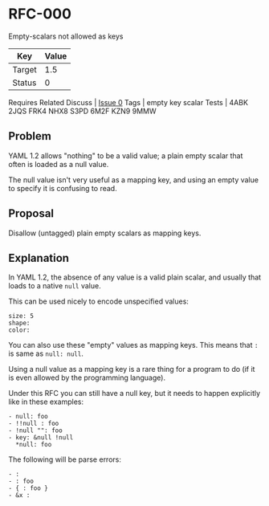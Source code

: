 RFC-000
=======

Empty-scalars not allowed as keys


Key | Value
-|-
Target | 1.5
Status | 0
Requires
Related
Discuss | [Issue 0](../../issues/0)
Tags | empty key scalar
Tests | 4ABK 2JQS FRK4 NHX8 S3PD 6M2F KZN9 9MMW


## Problem

YAML 1.2 allows "nothing" to be a valid value; a plain empty scalar that often is loaded as a null value.

The null value isn't very useful as a mapping key, and using an empty value to specify it is confusing to read.


## Proposal

Disallow (untagged) plain empty scalars as mapping keys.


## Explanation

In YAML 1.2, the absence of any value is a valid plain scalar, and usually that loads to a native `null` value.

This can be used nicely to encode unspecified values:
```
size: 5
shape:
color:
```

You can also use these "empty" values as mapping keys.
This means that `:` is same as `null: null`.

Using a null value as a mapping key is a rare thing for a program to do (if it is even allowed by the programming language).

Under this RFC you can still have a null key, but it needs to happen explicitly like in these examples:
```
- null: foo
- !!null : foo
- !null "": foo
- key: &null !null
  *null: foo
```

The following will be parse errors:
```
- :
- : foo
- { : foo }
- &x :
```
